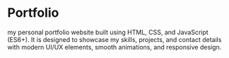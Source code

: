 # Portfolio
my personal portfolio website built using HTML, CSS, and JavaScript (ES6+).
It is designed to showcase my skills, projects, and contact details with modern UI/UX elements, smooth animations, and responsive design.
